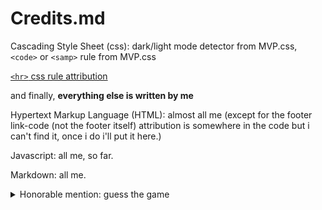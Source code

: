 <!-- markdownlint-disable MD001 MD033 MD028 -->
# Credits.md

Cascading Style Sheet (css): dark/light mode detector from MVP.css, ``<code>`` or ``<samp>`` rule from MVP.css

[``<hr>`` css rule attribution](https://stackoverflow.com/questions/4151743/how-can-i-change-the-thickness-of-my-hr-tag#4151770)

and finally, **everything else is written by me**

Hypertext Markup Language (HTML): almost all me (except for the footer link-code (not the footer itself) attribution is somewhere in the code but i can't find it, once i do i'll put it here.)

Javascript: all me, so far.

Markdown: all me.

<details>
<summary>Honorable mention: guess the game</summary>

> Writing a Steam review is a quite mundane task for some, some people like writing joke reviews or reviews with just two words, or rate a review as not recommended and say why they recommended it. Personally, that's quite scummy.

> However, as you're reading this, you should now realize that I am writing a proper review for this game that I enjoyed a lot.

> But as I now realize, the hours of preparation I spent writing this review so far, are taking a serious toll on my mind, but giving up is not an option, even in a game with no goal, which, by golly, is the game I am reviewing.

> Of course, you may now be asking, why am I writing a review that nobody will read? Well, nobody said it isn't allowed to have documentation in a closed source project, code comments that only you will see, and you do not have to disclose your most prized creations if you don't want to.

> Unfortunately, once again, as I am reviewing this game, it remains a straining task to give it a good review, not to mention, a rating. No matter what kind of grading system you use, your basic formula will always be this:
> Computers are better if they are better at math, Knifes are better if they're sharper, and Schools are better if they bother to teach you anything remotely useful that you will ever use in your life, ranging from when you are IN the school to when you graduate, having near unlimited freedom to do what you want without the stress of doing well, Vacuum cleaners are better if they suck, IDEs are better if they have useful features.
You should now be seeing a pattern: If it does its original, primary task more efficiently, it is certainly better.

> Knowing games, some of them either are designed to make you relax after a long day, or designed to make you angry. I have played multiple games that provide entertainment, but also some that make you just want to leave a "Not Recommended" review. I would have to discuss this in my review to help anyone, who is potentially reading this, decide if this is a game to buy and play.

> Even so, every person has their own bias, just like whether the dress is white and gold or black and blue, or if they like story games like OneShot and Undertale, or FPS shooters like Half-Life, Half-Life 2, Half-Life: Alyx, and one day, before our time is up, Half-Life 3. Sometimes, people also give the game a review and rating that says "Not Recommended" simply because they couldn't afford a better-performing calculator to run math on, so, if possible, look up gameplay footage and see if this game is something you would like to buy and play.

> Of course, another required step that we have to go through is simply, why we can even write on our modern calculators, specifically something some of us, including me, call "Steam Reviews", something most of our ancestors could not do, no matter how much they wanted to.

> My review also has to be comprehensive, but potentially concise so this review does not have more than 4000 characters because not everyone likes reading, but it looks like you certainly do, in which case, I don't know what to say...
<!-- markdownlint-disable-next-line -->

> Having all that in mind, the following words below are my review, crafted off hours of work with preparation and consideration, that you would know if you read everything:

> I hate this game, which is why...
> I recommend it!

> (Sorry for my bad spelling lol)

<details>
<summary>the game is...</summary>

# garry's mod

[proof of real review](https://steamcommunity.com/id/WilliamAnimate/recommended/4000/)
</details>

and you, for reading this. why?
